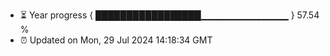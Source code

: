 - ⏳ Year progress { █████████████████▁▁▁▁▁▁▁▁▁▁▁▁▁ } 57.54 %
- ⏰ Updated on Mon, 29 Jul 2024 14:18:34 GMT

